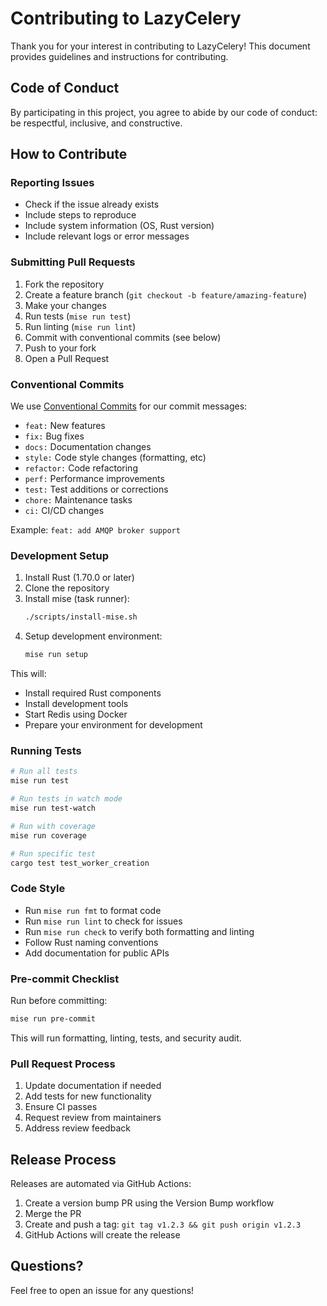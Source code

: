 # Contributing to LazyCelery

Thank you for your interest in contributing to LazyCelery! This document provides guidelines and instructions for contributing.

## Code of Conduct

By participating in this project, you agree to abide by our code of conduct: be respectful, inclusive, and constructive.

## How to Contribute

### Reporting Issues

- Check if the issue already exists
- Include steps to reproduce
- Include system information (OS, Rust version)
- Include relevant logs or error messages

### Submitting Pull Requests

1. Fork the repository
2. Create a feature branch (`git checkout -b feature/amazing-feature`)
3. Make your changes
4. Run tests (`mise run test`)
5. Run linting (`mise run lint`)
6. Commit with conventional commits (see below)
7. Push to your fork
8. Open a Pull Request

### Conventional Commits

We use [Conventional Commits](https://www.conventionalcommits.org/) for our commit messages:

- `feat:` New features
- `fix:` Bug fixes
- `docs:` Documentation changes
- `style:` Code style changes (formatting, etc)
- `refactor:` Code refactoring
- `perf:` Performance improvements
- `test:` Test additions or corrections
- `chore:` Maintenance tasks
- `ci:` CI/CD changes

Example: `feat: add AMQP broker support`

### Development Setup

1. Install Rust (1.70.0 or later)
2. Clone the repository
3. Install mise (task runner):
   ```bash
   ./scripts/install-mise.sh
   ```
4. Setup development environment:
   ```bash
   mise run setup
   ```

This will:
- Install required Rust components
- Install development tools
- Start Redis using Docker
- Prepare your environment for development

### Running Tests

```bash
# Run all tests
mise run test

# Run tests in watch mode
mise run test-watch

# Run with coverage
mise run coverage

# Run specific test
cargo test test_worker_creation
```

### Code Style

- Run `mise run fmt` to format code
- Run `mise run lint` to check for issues
- Run `mise run check` to verify both formatting and linting
- Follow Rust naming conventions
- Add documentation for public APIs

### Pre-commit Checklist

Run before committing:
```bash
mise run pre-commit
```

This will run formatting, linting, tests, and security audit.

### Pull Request Process

1. Update documentation if needed
2. Add tests for new functionality
3. Ensure CI passes
4. Request review from maintainers
5. Address review feedback

## Release Process

Releases are automated via GitHub Actions:

1. Create a version bump PR using the Version Bump workflow
2. Merge the PR
3. Create and push a tag: `git tag v1.2.3 && git push origin v1.2.3`
4. GitHub Actions will create the release

## Questions?

Feel free to open an issue for any questions!